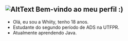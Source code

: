 ![AltText](https://images-ext-1.discordapp.net/external/ML84uibYkU7Cu6E-eZrqcyRLZ7VlRM55HLq3OmxcTME/https/media.discordapp.net/attachments/552550376662892569/875441148661989376/wavepanda.gif) Bem-vindo ao meu perfil :)
-
- Olá, eu sou a Whiity, tenho 18 anos.
- Estudante do segundo período de ADS na UTFPR.
- Atualmente aprendendo Java.

<!---
aWhiity/aWhiity is a ✨ special ✨ repository because its `README.md` (this file) appears on your GitHub profile.
You can click the Preview link to take a look at your changes.
--->
